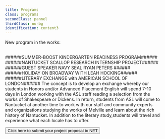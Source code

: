 ```yaml
---
title: Programs
class: programs
secondClass: pannel
thirdClass: no-bg
identification: content3
---
```

New program in the works:<br/><br/>

######SUMMER-BOOST KINDERGARTEN READINESS PROGRAM######
######NANTUCKET SCALLOP RESEARCH INTERNSHIP PROJECT######
######GUEST SPEAKER NAVY SEAL RYAN PETERS ######
######HOLIDAY ON BROADWAY WITH LEAH HOCKING######
######LITERARY EXCHANGE with AMERICAN SCHOOL OF LONDON######
The concept is to develop an exchange whereby our students in Honors and/or Advanced Placement English will spend 7-10 days in London working with the ASL staff reading a selection from the works of Shakespeare or Dickens.  In return, students from ASL will come to Nantucket at another time to work with our staff and community experts and organizations studying the works of Melville and learn about the rich history of Nantucket.  In addition to the literary study,students will travel and experience what each locale has to offer.

<a href="/proposal-form.html"> <button id="form-link">Click here to submit your project proposal to NET</button></a>
